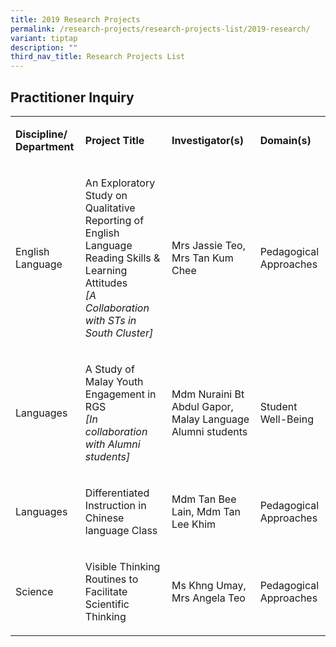 ```yaml
---
title: 2019 Research Projects
permalink: /research-projects/research-projects-list/2019-research/
variant: tiptap
description: ""
third_nav_title: Research Projects List
---
```

<h2>Practitioner Inquiry</h2><table><tbody><tr><td rowspan="1" colspan="1"><p><strong>Discipline/ Department</strong></p></td><td rowspan="1" colspan="1"><p><strong>Project Title</strong></p></td><td rowspan="1" colspan="1"><p><strong>Investigator(s)</strong></p></td><td rowspan="1" colspan="1"><p><strong>Domain(s)</strong></p></td></tr><tr><td rowspan="1" colspan="1"><p>English Language</p></td><td rowspan="1" colspan="1"><p>An Exploratory Study on Qualitative Reporting of English Language Reading Skills &amp; Learning Attitudes<br><em>[A Collaboration with STs in South Cluster]</em></p></td><td rowspan="1" colspan="1"><p>Mrs Jassie Teo, Mrs Tan Kum Chee</p></td><td rowspan="1" colspan="1"><p>Pedagogical Approaches</p></td></tr><tr><td rowspan="1" colspan="1"><p>Languages</p></td><td rowspan="1" colspan="1"><p>A Study of Malay Youth Engagement in RGS<br><em>[In collaboration with Alumni students]</em></p></td><td rowspan="1" colspan="1"><p>Mdm Nuraini Bt Abdul Gapor, Malay Language Alumni students</p></td><td rowspan="1" colspan="1"><p>Student Well-Being</p></td></tr><tr><td rowspan="1" colspan="1"><p>Languages</p></td><td rowspan="1" colspan="1"><p>Differentiated Instruction in Chinese language Class</p></td><td rowspan="1" colspan="1"><p>Mdm Tan Bee Lain, Mdm Tan Lee Khim</p></td><td rowspan="1" colspan="1"><p>Pedagogical Approaches</p></td></tr><tr><td rowspan="1" colspan="1"><p>Science</p></td><td rowspan="1" colspan="1"><p>Visible Thinking Routines to Facilitate Scientific Thinking</p></td><td rowspan="1" colspan="1"><p>Ms Khng Umay, Mrs Angela Teo</p></td><td rowspan="1" colspan="1"><p>Pedagogical Approaches</p></td></tr></tbody></table><p></p>